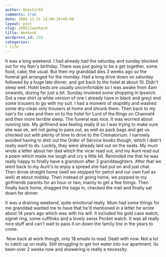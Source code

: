 ```yaml
---
author: domster83
comments: true
date: 2006-11-21 14:00:24+00:00
layout: post
slug: 200611weekend
title: Weekend
wordpress_id: 219
categories:
- life
---
```


It was a long weekend. I had already had the saturday and sunday blocked out for my Nan's birthday. There was just going to be a get together, some food, cake, the usual. But then my granddad dies 3 weeks ago so the funeral got arranged for the monday. Had a long drive down on saturday followed by a huge late dinner, and got back to the hotel at about 10. Didn't sleep well. Hotel beds are usually unconfortable so I was awake from 4am onwards, dozing for just a bit. Sunday involved some shopping in Ipswich. Got a new shirt (a white version of one I already have in black and grey) and some trousers to go with my suit. I had a moment of stupidity and washed some dry-clean only trousers at home and shrunk them. Then back to my nan's for cake and then on to the hotel for Lord of the Rings on Channel4 and then more terrible sleep.
The funeral was nice. It was worried about running late. My girlfriend was feeling really ill so I was trying to make sure she was ok, ant not going to pass out, as well as pack bags and get us checked out with plenty of time to drive to the Crematorium. I narrowly avoided having to dish out the Order of Service books though, which I didn't really want to do. Luckily, they were already laid out on the seats. My mum wrote a letter about her dad which the vicar read out, and my Aunt read out a poem which made me laugh and cry a little bit. Reminded me that he was really happy to finally have a grandson after 3 granddaughters. After that we went back to my Aunt's to enjoy a spread she had put on and just chat. Then drove straight home (well we stopped for petrol and our own fuel as well) at about midday. Then instead of going home, we popped to my girlfriends parents for an hour or two, mainly to get a few things. Then finally back home, dragged the bags in, checked the mail and finally sat down for dinner.




It was a draining weekend, quite emotional really. Mum had some things for me granddad wanted me to have that he'd mentioned in a letter he wrote about 14 years ago which was with his will. It included his gold case watch, signet ring, some cufflinks and a lovely swiss Pocket watch. It was all really nice stuff and can't wait to pass it on down the family line in the years to come.




 Now back at work though, only 18 emails to read. Dealt with now. Not a lot to catch up on really. Still struggling to get hot water into our apartment. Its been over 2 weeks now and showering is really a necessity.
